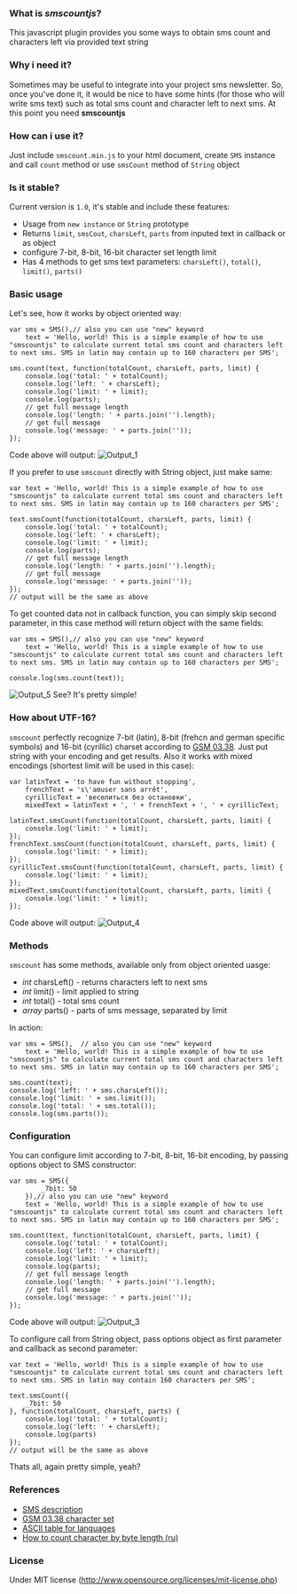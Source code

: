 ### What is *smscountjs*?
This javascript plugin provides you some ways to obtain sms count and characters left via provided text string

### Why i need it?
Sometimes may be useful to integrate into your project sms newsletter. So, once you've done it, it would be nice to have some hints (for those who will write sms text) such as total sms count and character left to next sms. At this point you need **smscountjs**

### How can i use it?
Just include `smscount.min.js` to your html document, create `SMS` instance and call `count` method or use `smsCount` method of `String` object

### Is it stable?
Current version is `1.0`, it's stable and include these features:

 - Usage from `new instance` or `String` prototype
 - Returns `limit`, `smsCout`, `charsLeft`, `parts` from inputed text in callback or as object
 - configure 7-bit, 8-bit, 16-bit character set length limit
 - Has 4 methods to get sms text parameters: `charsLeft()`,  `total()`, `limit()`, `parts()`

### Basic usage
Let's see, how it works by object oriented way:

    var sms = SMS(),// also you can use "new" keyword
		text = 'Hello, world! This is a simple example of how to use "smscountjs" to calculate current total sms count and characters left to next sms. SMS in latin may contain up to 160 characters per SMS';

	sms.count(text, function(totalCount, charsLeft, parts, limit) {
		console.log('total: ' + totalCount);
		console.log('left: ' + charsLeft);
		console.log('limit: ' + limit);
		console.log(parts);
		// get full message length
		console.log('length: ' + parts.join('').length);
		// get full message
		console.log('message: ' + parts.join(''));
	});

Code above will output:
![Output_1][1]

If you prefer to use `smscount` directly with String object, just make same:

	var text = 'Hello, world! This is a simple example of how to use "smscountjs" to calculate current total sms count and characters left to next sms. SMS in latin may contain up to 160 characters per SMS';

	text.smsCount(function(totalCount, charsLeft, parts, limit) {
		console.log('total: ' + totalCount);
		console.log('left: ' + charsLeft);
		console.log('limit: ' + limit);
		console.log(parts);
		// get full message length
		console.log('length: ' + parts.join('').length);
		// get full message
		console.log('message: ' + parts.join(''));
	});
	// output will be the same as above
	
To get counted data not in callback function, you can simply skip second parameter, in this case method will return object with the same fields: 

 	var sms = SMS(),// also you can use "new" keyword
		text = 'Hello, world! This is a simple example of how to use "smscountjs" to calculate current total sms count and characters left to next sms. SMS in latin may contain up to 160 characters per SMS';

	console.log(sms.count(text));

![Output_5][5]
See? It's pretty simple!

### How about UTF-16?
`smscount` perfectly recognize 7-bit (latin), 8-bit (frehcn and german specific symbols) and 16-bit (cyrillic) charset according to [GSM 03.38][2]. Just put string with your encoding and get results. Also it works with mixed encodings (shortest limit will be used in this case):

	var latinText = 'to have fun without stopping',
		frenchText = 's\'amuser sans arrêt',
		cyrillicText = 'веселиться без остановки',
		mixedText = latinText + ', ' + frenchText + ', ' + cyrillicText;

	latinText.smsCount(function(totalCount, charsLeft, parts, limit) {
		console.log('limit: ' + limit);
	});
	frenchText.smsCount(function(totalCount, charsLeft, parts, limit) {
		console.log('limit: ' + limit);
	});
	cyrillicText.smsCount(function(totalCount, charsLeft, parts, limit) {
		console.log('limit: ' + limit);
	});
	mixedText.smsCount(function(totalCount, charsLeft, parts, limit) {
		console.log('limit: ' + limit);
	});
Code above will output:
![Output_4][4]

### Methods
`smscount` has some methods, available only from object oriented uasge:

 - *int* charsLeft() - returns characters left to next sms
 - *int* limit() - limit applied to string
 - *int* total() - total sms count
 - *array* parts() - parts of sms message, separated by limit

In action:

	var sms = SMS(),  // also you can use "new" keyword
		text = 'Hello, world! This is a simple example of how to use "smscountjs" to calculate current total sms count and characters left to next sms. SMS in latin may contain up to 160 characters per SMS';

	sms.count(text);
	console.log('left: ' + sms.charsLeft());
	console.log('limit: ' + sms.limit());
	console.log('total: ' + sms.total());
	console.log(sms.parts());

### Configuration
You can configure limit according to 7-bit, 8-bit, 16-bit encoding, by passing options object to SMS constructor:

	var sms = SMS({
			_7bit: 50
		}),// also you can use "new" keyword
		text = 'Hello, world! This is a simple example of how to use "smscountjs" to calculate current total sms count and characters left to next sms. SMS in latin may contain up to 160 characters per SMS';

	sms.count(text, function(totalCount, charsLeft, parts, limit) {
		console.log('total: ' + totalCount);
		console.log('left: ' + charsLeft);
		console.log('limit: ' + limit);
		console.log(parts);
		// get full message length
		console.log('length: ' + parts.join('').length);
		// get full message
		console.log('message: ' + parts.join(''));
	});
Code above will output:
![Output_3][3]

To configure call from String object, pass options object as first parameter and callback as second parameter:

	var text = 'Hello, world! This is a simple example of how to use "smscountjs" to calculate current total sms count and characters left to next sms. SMS in latin may contain 160 characters per SMS';
		
	text.smsCount({
		_7bit: 50
	}, function(totalCount, charsLeft, parts) {
		console.log('total: ' + totalCount);
		console.log('left: ' + charsLeft);
		console.log(parts)
	});
	// output will be the same as above

Thats all, again pretty simple, yeah?

### References

 - [SMS description](https://en.wikipedia.org/wiki/SMS)
 - [GSM 03.38 character set](http://en.wikipedia.org/wiki/GSM_03.38)
 - [ASCII table for languages](http://webdesign.about.com/od/localization/l/blhtmlcodes-fr.htm)
 - [How to count character by byte length (ru)](http://www.epochta.ru/knowledgebase/articles/sms-long.html)

### License
Under MIT license (http://www.opensource.org/licenses/mit-license.php)


  [1]: https://github.com/likerRr/smscountjs/blob/master/docs/images/1.png
  [2]: http://en.wikipedia.org/wiki/GSM_03.38
  [3]: https://github.com/likerRr/smscountjs/blob/master/docs/images/2.png
  [4]: https://github.com/likerRr/smscountjs/blob/master/docs/images/3.png
  [5]: https://github.com/likerRr/smscountjs/blob/master/docs/images/4.png


